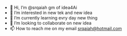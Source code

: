 - 👋 Hi, I’m @srqaiah gm of idea4Ai 
- 👀 I’m interested in new tek and new idea
- 🌱 I’m currently learning evry day new thing
- 💞️ I’m looking to collaborate on new idea
- 📫 How to reach me on my email srqaiah@hotmail.com

<!---
srqaiah/srqaiah is a ✨ special ✨ repository because its `README.md` (this file) appears on your GitHub profile.
You can click the Preview link to take a look at your changes.
--->

